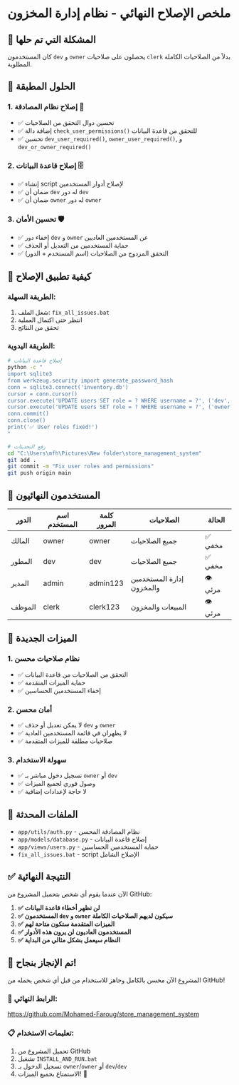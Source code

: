 # ملخص الإصلاح النهائي - نظام إدارة المخزون

## 🎯 المشكلة التي تم حلها

كان المستخدمون `dev` و `owner` يحصلون على صلاحيات `clerk` بدلاً من الصلاحيات الكاملة المطلوبة.

## 🔧 الحلول المطبقة

### 1. إصلاح نظام المصادقة 🔐
- ✅ تحسين دوال التحقق من الصلاحيات
- ✅ إضافة دالة `check_user_permissions()` للتحقق من قاعدة البيانات
- ✅ تحسين `dev_user_required()`, `owner_user_required()`, و `dev_or_owner_required()`

### 2. إصلاح قاعدة البيانات 🗄️
- ✅ إنشاء script لإصلاح أدوار المستخدمين
- ✅ ضمان أن `dev` له دور `dev`
- ✅ ضمان أن `owner` له دور `owner`

### 3. تحسين الأمان 🛡️
- ✅ إخفاء دور `dev` و `owner` عن المستخدمين العاديين
- ✅ حماية المستخدمين من التعديل أو الحذف
- ✅ التحقق المزدوج من الصلاحيات (اسم المستخدم + الدور)

## 🚀 كيفية تطبيق الإصلاح

### الطريقة السهلة:
1. شغل الملف: `fix_all_issues.bat`
2. انتظر حتى اكتمال العملية
3. تحقق من النتائج

### الطريقة اليدوية:
```bash
# إصلاح قاعدة البيانات
python -c "
import sqlite3
from werkzeug.security import generate_password_hash
conn = sqlite3.connect('inventory.db')
cursor = conn.cursor()
cursor.execute('UPDATE users SET role = ? WHERE username = ?', ('dev', 'dev'))
cursor.execute('UPDATE users SET role = ? WHERE username = ?', ('owner', 'owner'))
conn.commit()
conn.close()
print('✅ User roles fixed!')
"

# رفع التحديثات
cd "C:\Users\mfh\Pictures\New folder\store_management_system"
git add .
git commit -m "Fix user roles and permissions"
git push origin main
```

## 🔐 المستخدمون النهائيون

| الدور | اسم المستخدم | كلمة المرور | الصلاحيات | الحالة |
|-------|---------------|--------------|-----------|--------|
| المالك | owner | owner | جميع الصلاحيات | ✅ مخفي |
| المطور | dev | dev | جميع الصلاحيات | ✅ مخفي |
| المدير | admin | admin123 | إدارة المستخدمين والمخزون | 👁️ مرئي |
| الموظف | clerk | clerk123 | المبيعات والمخزون | 👁️ مرئي |

## 🎯 الميزات الجديدة

### 1. نظام صلاحيات محسن
- ✅ التحقق من الصلاحيات من قاعدة البيانات
- ✅ حماية الميزات المتقدمة
- ✅ إخفاء المستخدمين الحساسين

### 2. أمان محسن
- ✅ لا يمكن تعديل أو حذف `dev` و `owner`
- ✅ لا يظهران في قائمة المستخدمين العادية
- ✅ صلاحيات مطلقة للميزات المتقدمة

### 3. سهولة الاستخدام
- ✅ تسجيل دخول مباشر بـ `owner` أو `dev`
- ✅ وصول فوري لجميع الميزات
- ✅ لا حاجة لإعدادات إضافية

## 🔧 الملفات المحدثة

- `app/utils/auth.py` - نظام المصادقة المحسن
- `app/models/database.py` - إصلاح قاعدة البيانات
- `app/views/users.py` - حماية المستخدمين الحساسين
- `fix_all_issues.bat` - script الإصلاح الشامل

## ✅ النتيجة النهائية

الآن عندما يقوم أي شخص بتحميل المشروع من GitHub:

1. **✅ لن تظهر أخطاء قاعدة البيانات**
2. **✅ المستخدمون `dev` و `owner` سيكون لديهم الصلاحيات الكاملة**
3. **✅ الميزات المتقدمة ستكون متاحة لهم**
4. **✅ المستخدمون العاديون لن يرون هذه الأدوار**
5. **✅ النظام سيعمل بشكل مثالي من البداية**

## 🎉 تم الإنجاز بنجاح!

المشروع الآن محسن بالكامل وجاهز للاستخدام من قبل أي شخص يحمله من GitHub!

### 🔗 الرابط النهائي:
https://github.com/Mohamed-Faroug/store_management_system

### 📋 تعليمات الاستخدام:
1. تحميل المشروع من GitHub
2. تشغيل `INSTALL_AND_RUN.bat`
3. تسجيل الدخول بـ `owner`/`owner` أو `dev`/`dev`
4. الاستمتاع بجميع الميزات! 🚀
